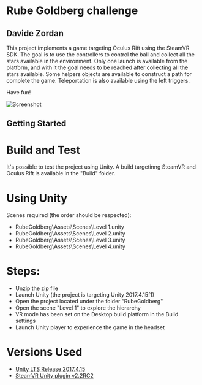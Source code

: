 # Rube Goldberg challenge
## Davide Zordan

This project implements a game targeting Oculus Rift using the SteamVR SDK.
The goal is to use the controllers to control the ball and collect all the stars available in the environment.
Only one launch is available from the platform, and with it the goal needs to be reached after collecting all the stars available.
Some helpers objects are available to construct a path for complete the game.
Teleportation is also available using the left triggers.

Have fun!

![Screenshot](Screenshot.png)

## Getting Started

# Build and Test
It's possible to test the project using Unity. A build targetinng SteamVR and Oculus Rift is available in the "Build" folder.

# Using Unity
Scenes required (the order should be respected):

- RubeGoldberg\Assets\Scenes\Level 1.unity
- RubeGoldberg\Assets\Scenes\Level 2.unity
- RubeGoldberg\Assets\Scenes\Level 3.unity
- RubeGoldberg\Assets\Scenes\Level 4.unity

# Steps:
- Unzip the zip file
- Launch Unity (the project is targeting Unity 2017.4.15f1)
- Open the project located under the folder “RubeGoldberg"
- Open the scene "Level 1" to explore the hierarchy
- VR mode has been set on the Desktop build platform in the Build settings
- Launch Unity player to experience the game in the headset

# Versions Used
- [Unity LTS Release 2017.4.15](https://unity3d.com/unity/qa/lts-releases?version=2017.4)
- [SteamVR Unity plugin v2.2RC2](https://github.com/ValveSoftware/steamvr_unity_plugin/tree/master/Assets/SteamVR)
